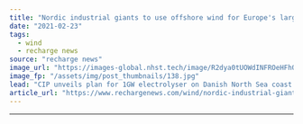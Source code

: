 ```yaml
---
title: "Nordic industrial giants to use offshore wind for Europe's largest green hydrogen plant"
date: "2021-02-23"
tags: 
  - wind
  - recharge news
source: "recharge news"
image_url: "https://images-global.nhst.tech/image/R2dya0tUOWdINFROeHFhQVJST1lxOXhGaCtrN2ladFdkREtRTE5WUFNQYz0=/nhst/binary/5e399c75d8d3710a9aa0d92b2dbe6ae7"
image_fp: "/assets/img/post_thumbnails/138.jpg"
lead: "CIP unveils plan for 1GW electrolyser on Danish North Sea coast linked to ammonia production for Arla, Danish Crown and Moller-Maersk"
article_url: "https://www.rechargenews.com/wind/nordic-industrial-giants-to-use-offshore-wind-for-europes-largest-green-hydrogen-plant/2-1-968440"
---
```


---
